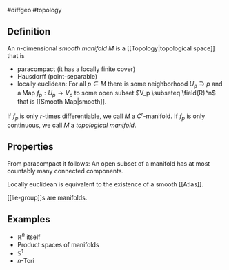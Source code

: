 #diffgeo #topology

## Definition

An $n$-dimensional *smooth manifold* $M$ is a [[Topology|topological space]] that is
 - paracompact (it has a locally finite cover)
 - Hausdorff (point-separable)
 - locally euclidean: For all $p \in M$ there is some neighborhood $U_p \ni p$ and a Map $f_p: U_p \to V_p$ to some open subset $V_p \subseteq \field{R}^n$ that is [[Smooth Map|smooth]].

If $f_p$ is only $r$-times differentiable, we call $M$ a $C^r$-manifold. If $f_p$ is only continuous, we call $M$ a *topological manifold*.

## Properties
From paracompact it follows: An open subset of a manifold has at most countably many connected components.

Locally euclidean is equivalent to the existence of a smooth [[Atlas]].

[[lie-group]]s are manifolds.


## Examples
 - $\mathbb{R}^n$ itself
 - Product spaces of manifolds
 - $\mathbb{S}^1$
 - $n$-Tori

